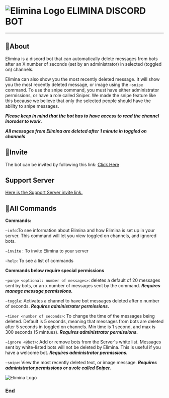 # ![Elimina Logo](https://github.com/stoir/EliminaBot/blob/master/Logos/logoSmall.png "Elimina Logo")  ELIMINA DISCORD BOT
---
## 📃About
Elimina is a discord bot that can automatically delete messages from bots after an X number of seconds (set by an administrator) in selected (toggled on) channels. 

Elimina can also show you the most recently deleted message. It will show you the most recently deleted message, or image using the ```~snipe``` command. To use the snipe command, you must have either administrator permissions, or have a role called Sniper. We made the snipe feature like this because we believe that only the selected people should have the ability to snipe messages.

***Please keep in mind that the bot has to have access to read the channel inoroder to work.***

***All messages from Elimina are deleted after 1 minute in toggled on channels***


## 💌Invite
The bot can be invited by following this link: [Click Here](https://discord.com/api/oauth2/authorize?client_id=777575449957498890&permissions=90112&scope=bot "Discord direct invite link")


## Support Server
[Here is the Support Server invite link.](https://discord.gg/vFmFTjPpZ4 "Support Server Invite link")


## 💬All Commands
**Commands:**

```~info```:To see information about Elimina and how Elimina is set up in your server. This command will let you view toggled on channels, and ignored bots.

```~invite``` : To invite Elimina to your server

```~help```: To see a list of commands


**Commands below require special permissions**

```~purge <optional: number of messages>```: deletes a default of 20 messages sent by bots, or an x number of messages sent by the command. ***Requires manage message permissions.***

```~toggle```: Activates a channel to have bot messages deleted after x number of seconds. ***Requires administrator permissions.***

```~timer <number of seconds>```: To change the time of the messages being deleted. Default is 5 seconds, meaning that messages from bots are deleted after 5 seconds in toggled on channels. Min time is 1 second, and max is 300 seconds (5 mintues). ***Requires administrator permissions.***

```~ignore <@bot>```: Add or remove bots from the Server's white list. Messages sent by white-listed bots will not be deleted by Elimina. This is useful if you have a welcome bot. ***Requires administrator permissions.***

```~snipe```: View the most recently deleted text, or image message. ***Requires administrator permissions or a role called Sniper.***


![Elimina Logo](https://github.com/stoir/EliminaBot/blob/master/Logos/logoOriginal.png "Elimina Logo")


### End
